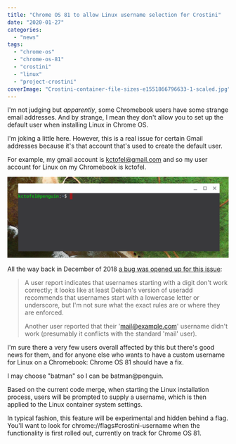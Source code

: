 ```yaml
---
title: "Chrome OS 81 to allow Linux username selection for Crostini"
date: "2020-01-27"
categories: 
  - "news"
tags: 
  - "chrome-os"
  - "chrome-os-81"
  - "crostini"
  - "linux"
  - "project-crostini"
coverImage: "Crostini-container-file-sizes-e1551866796633-1-scaled.jpg"
---
```


I'm not judging but _apparently_, some Chromebook users have some strange email addresses. And by strange, I mean they don't allow you to set up the default user when installing Linux in Chrome OS.

I'm joking a little here. However, this is a real issue for certain Gmail addresses because it's that account that's used to create the default user.

For example, my gmail account is kctofel@gmail.com and so my user account for Linux on my Chromebook is kctofel.

![](images/Screenshot-2020-01-27-at-1.43.16-PM-1024x374.png)

All the way back in December of 2018 [a bug was opened up for this issue](https://bugs.chromium.org/p/chromium/issues/detail?id=914515):

> A user report indicates that usernames starting with a digit don't work correctly; it looks like at least Debian's version of useradd recommends that usernames start with a lowercase letter or underscore, but I'm not sure what the exact rules are or where they are enforced.
> 
> Another user reported that their 'mail@example.com' username didn't work (presumably it conflicts with the standard 'mail' user).

I'm sure there a very few users overall affected by this but there's good news for them, and for anyone else who wants to have a custom username for Linux on a Chromebook: Chrome OS 81 should have a fix.

I may choose "batman" so I can be batman@penguin.

Based on the current code merge, when starting the Linux installation process, users will be prompted to supply a username, which is then applied to the Linux container system settings.

In typical fashion, this feature will be experimental and hidden behind a flag. You'll want to look for chrome://flags#crostini-username when the functionality is first rolled out, currently on track for Chrome OS 81.
